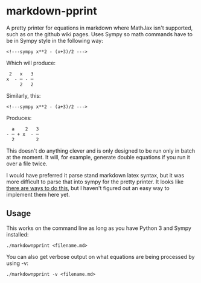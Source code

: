 markdown-pprint
===============

A pretty printer for equations in markdown where MathJax isn't supported, such as on the github wiki pages.
Uses Sympy so math commands have to be in Sympy style in the following way:

```
<!---sympy x**2 - (x+3)/2 --->
```

Which will produce:

<!---sympy x**2 - (x+3)/2 --->
```
 2   x   3
x  - ─ - ─
     2   2
```

Similarly, this:

```
<!---sympy x**2 - (a+3)/2 --->
```

Produces:

<!---sympy x**2 - (a+3)/2 --->
```
  a    2   3
- ─ + x  - ─
  2        2
```

This doesn't do anything clever and is only designed to be run only in batch at the moment.
It will, for example, generate double equations if you run it over a file twice.

I would have preferred it parse stand markdown latex syntax, but it was more difficult to parse that into sympy for the pretty printer.
It looks like [there are ways to do this][stack], but I haven't figured out an easy way to implement them here yet.

[stack]: https://stackoverflow.com/questions/15805882/convert-a-latex-formula-to-a-type-that-can-be-used-inside-sympy

Usage
-----

This works on the command line as long as you have Python 3 and Sympy installed:

```
./markdownpprint <filename.md>
```

You can also get verbose output on what equations are being processed by using -v:

```
./markdownpprint -v <filename.md>
```
